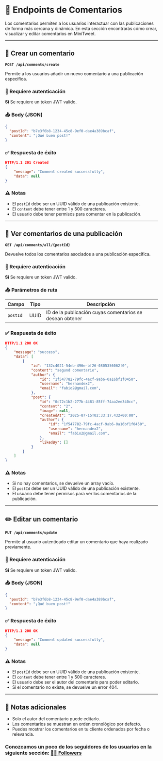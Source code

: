 # 💬 Endpoints de Comentarios

Los comentarios permiten a los usuarios interactuar con las publicaciones de forma más cercana y dinámica. En esta sección encontrarás cómo crear, visualizar y editar comentarios en MiniTweet.

---

## 📝 Crear un comentario

**`POST /api/comments/create`**

Permite a los usuarios añadir un nuevo comentario a una publicación específica.

### 🔐 Requiere autenticación
**Si** Se requiere un token JWT valido.

### 📤 Body (JSON)
```json
{
  "postId": "b7e3f6b8-1234-45c8-9ef0-dae4a389bcaf",
  "content": "¡Qué buen post!"
}
```

### ✅ Respuesta de éxito
```json
HTTP/1.1 201 Created
{
    "message": "Comment created successfully",
    "data": null
}
```

### ⚠️ Notas
- El `postId` debe ser un UUID válido de una publicación existente.
- El `content` debe tener entre 1 y 500 caracteres.
- El usuario debe tener permisos para comentar en la publicación.

---
## 👀 Ver comentarios de una publicación
**`GET /api/comments/all/{postId}`**

Devuelve todos los comentarios asociados a una publicación específica.

### 🔐 Requiere autenticación
**Si** Se requiere un token JWT valido.

### 📤 Parámetros de ruta

| Campo    | Tipo | Descripción                                          |
| -------- | ---- | ---------------------------------------------------- |
| `postId` | UUID | ID de la publicación cuyas comentarios se desean obtener |

### ✅ Respuesta de éxito
```json
HTTP/1.1 200 OK
{
    "message": "success",
    "data": [
        {
            "id": "132c4021-54eb-496e-bf26-0805356062f0",
            "content": "segund comentario",
            "author": {
                "id": "1f547782-79fc-4acf-9ab6-0a16bf1f0450",
                "username": "hernandex2",
                "email": "fabio2@gmail.com",
            },
            "post": {
                "id": "0c72c1b2-277b-4481-85ff-74aa2ee340cc",
                "content": "2",
                "image": null,
                "createdAt": "2025-07-15T02:33:17.432+00:00",
                "author": {
                    "id": "1f547782-79fc-4acf-9ab6-0a16bf1f0450",
                    "username": "hernandex2",
                    "email": "fabio2@gmail.com",
                },
                "likedBy": []
            }
        }
    ]
}
```

### ⚠️ Notas
- Si no hay comentarios, se devuelve un array vacío.
- El `postId` debe ser un UUID válido de una publicación existente.
- El usuario debe tener permisos para ver los comentarios de la publicación.

---

## ✏️ Editar un comentario

**`PUT /api/comments/update`**

Permite al usuario autenticado editar un comentario que haya realizado previamente.

### 🔐 Requiere autenticación
**Si** Se requiere un token JWT valido.

### 📤 Body (JSON)
```json
{
  "postId": "b7e3f6b8-1234-45c8-9ef0-dae4a389bcaf",
  "content": "¡Qué buen post!"
}
```

### ✅ Respuesta de éxito
```json
HTTP/1.1 200 OK
{
    "message": "Comment updated successfully",
    "data": null
}
``` 
### ⚠️ Notas
- El `postId` debe ser un UUID válido de una publicación existente.
- El `content` debe tener entre 1 y 500 caracteres.
- El usuario debe ser el autor del comentario para poder editarlo. 
- Si el comentario no existe, se devuelve un error 404.

---

## 📌 Notas adicionales
- Solo el autor del comentario puede editarlo.
- Los comentarios se muestran en orden cronológico por defecto.
- Puedes mostrar los comentarios en tu cliente ordenados por fecha o relevancia.

### Conozcamos un poco  de los seguidores de los usuarios en la siguiente sección: [👨‍🦲 Followers](followers.md)
